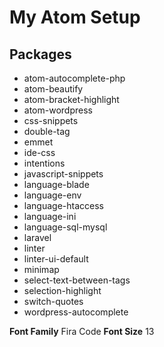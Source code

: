 # My Atom Setup

## Packages
* atom-autocomplete-php
* atom-beautify
* atom-bracket-highlight
* atom-wordpress
* css-snippets
* double-tag
* emmet
* ide-css
* intentions
* javascript-snippets
* language-blade
* language-env
* language-htaccess
* language-ini
* language-sql-mysql
* laravel
* linter
* linter-ui-default
* minimap
* select-text-between-tags
* selection-highlight
* switch-quotes
* wordpress-autocomplete

**Font Family** Fira Code
**Font Size** 13
